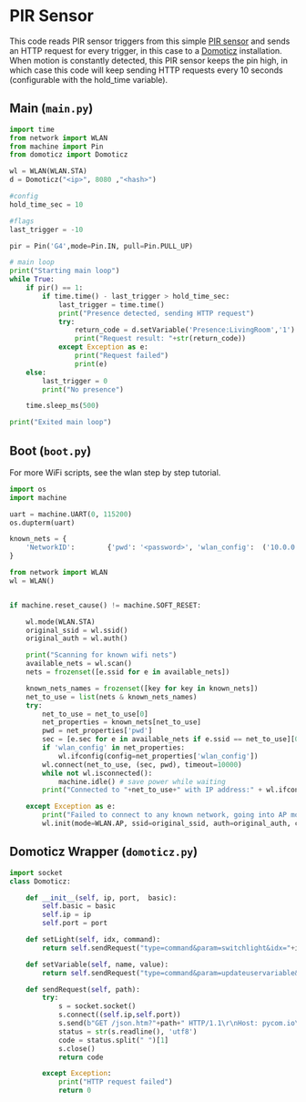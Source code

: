 # PIR Sensor

This code reads PIR sensor triggers from this simple [PIR sensor](https://www.kiwi-electronics.nl/PIR-Motion-Sensor) and sends an HTTP request for every trigger, in this case to a [Domoticz](https://domoticz.com/) installation. When motion is constantly detected, this PIR sensor keeps the pin high, in which case this code will keep sending HTTP requests every 10 seconds \(configurable with the hold\_time variable).

## Main \(`main.py`)

```python
import time
from network import WLAN
from machine import Pin
from domoticz import Domoticz

wl = WLAN(WLAN.STA)
d = Domoticz("<ip>", 8080 ,"<hash>")

#config
hold_time_sec = 10

#flags
last_trigger = -10

pir = Pin('G4',mode=Pin.IN, pull=Pin.PULL_UP)

# main loop
print("Starting main loop")
while True:
    if pir() == 1:
        if time.time() - last_trigger > hold_time_sec:
            last_trigger = time.time()
            print("Presence detected, sending HTTP request")
            try:
                return_code = d.setVariable('Presence:LivingRoom','1')
                print("Request result: "+str(return_code))
            except Exception as e:
                print("Request failed")
                print(e)
    else:
        last_trigger = 0
        print("No presence")

    time.sleep_ms(500)

print("Exited main loop")
```

## Boot \(`boot.py`)

For more WiFi scripts, see the wlan step by step tutorial.

```python
import os
import machine

uart = machine.UART(0, 115200)
os.dupterm(uart)

known_nets = {
    'NetworkID':        {'pwd': '<password>', 'wlan_config':  ('10.0.0.8', '255.255.0.0', '10.0.0.1', '10.0.0.1')},
}

from network import WLAN
wl = WLAN()


if machine.reset_cause() != machine.SOFT_RESET:

    wl.mode(WLAN.STA)
    original_ssid = wl.ssid()
    original_auth = wl.auth()

    print("Scanning for known wifi nets")
    available_nets = wl.scan()
    nets = frozenset([e.ssid for e in available_nets])

    known_nets_names = frozenset([key for key in known_nets])
    net_to_use = list(nets & known_nets_names)
    try:
        net_to_use = net_to_use[0]
        net_properties = known_nets[net_to_use]
        pwd = net_properties['pwd']
        sec = [e.sec for e in available_nets if e.ssid == net_to_use][0]
        if 'wlan_config' in net_properties:
            wl.ifconfig(config=net_properties['wlan_config'])
        wl.connect(net_to_use, (sec, pwd), timeout=10000)
        while not wl.isconnected():
            machine.idle() # save power while waiting
        print("Connected to "+net_to_use+" with IP address:" + wl.ifconfig()[0])

    except Exception as e:
        print("Failed to connect to any known network, going into AP mode")
        wl.init(mode=WLAN.AP, ssid=original_ssid, auth=original_auth, channel=6, antenna=WLAN.INT_ANT)
```

## Domoticz Wrapper \(`domoticz.py`)

```python
import socket
class Domoticz:

    def __init__(self, ip, port,  basic):
        self.basic = basic
        self.ip = ip
        self.port = port

    def setLight(self, idx, command):
        return self.sendRequest("type=command&param=switchlight&idx="+idx+"&switchcmd="+command)

    def setVariable(self, name, value):
        return self.sendRequest("type=command&param=updateuservariable&vtype=0&vname="+name+"&vvalue="+value)

    def sendRequest(self, path):
        try:
            s = socket.socket()
            s.connect((self.ip,self.port))
            s.send(b"GET /json.htm?"+path+" HTTP/1.1\r\nHost: pycom.io\r\nAuthorization: Basic "+self.basic+"\r\n\r\n")
            status = str(s.readline(), 'utf8')
            code = status.split(" ")[1]
            s.close()
            return code

        except Exception:
            print("HTTP request failed")
            return 0
```

